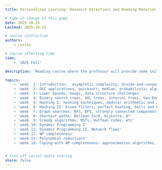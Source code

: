 ```yaml
---
title: Personalized Learning: Research Directions and Reading Material

# time of change of this page
date: 2025-10-15
Lastmod: 2025-10-15

# course instruction
authors: 
    - costas

# course offerting time
time: 
    - '2025 Fall'

description: 'Reading course where the professor will provide some initial material and students will choose which topics to develop further according to their interests. Students will present each week several papers.'

topics:
    - 'week  1: Introduction,  asymptotic complexity, divide-and-conquer, master theorem, peak finding'
    - 'week  2: D&C applications, quicksort, median, probabilistic algorithms, FFT'
    - 'week  3: Lower bounds, heaps, data structure challenges'
    - 'week  4: Binary search trees, AVL trees, interval trees, Van Emde Boas Trees'
    - 'week  5: Hashing I: hashing techniques, modular arithmetic and applications, amortization'
    - 'week  6: Hashing II: bloom filters, perfect hashing, balls and bins'
    - 'week  7: Graph searches: BFS, DFS, strongly connected components'
    - 'week  8: Shortest paths: Bellman Ford, Dijkstra, A*'
    - 'week  9: Greedy algorithms: MSTs, Huffman codes, etc'
    - 'week 10: Dynamic Programming I'
    - 'week 11: Dynamic Programming II, Network flows'
    - 'week 12: NP completeness'
    - 'week 13: Polynomial reductions'
    - 'week 14: Coping with NP-completeness: approximation algorithms, branch and bound, local search'


# trun off social media sharing
share: false    
---
```


<!-- More introduction goes here -->
<!-- Support HTML -->

<!--more-->
